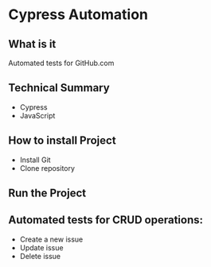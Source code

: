 # Cypress Automation

## What is it
Automated tests for GitHub.com

## Technical Summary
* Cypress
* JavaScript
  
## How to install Project
* Install Git
* Clone repository

## Run the Project

## Automated tests for CRUD operations:
* Create a new issue
* Update issue
* Delete issue

